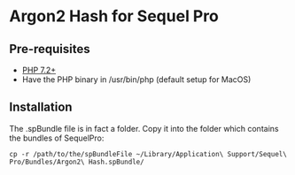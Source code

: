 # Argon2 Hash for Sequel Pro

## Pre-requisites
- [PHP 7.2+](https://wiki.php.net/rfc/argon2_password_hash)
- Have the PHP binary in /usr/bin/php (default setup for MacOS)

## Installation

The .spBundle file is in fact a folder.
Copy it into the folder which contains the bundles of SequelPro:

`cp -r /path/to/the/spBundleFile ~/Library/Application\ Support/Sequel\ Pro/Bundles/Argon2\ Hash.spBundle/`
